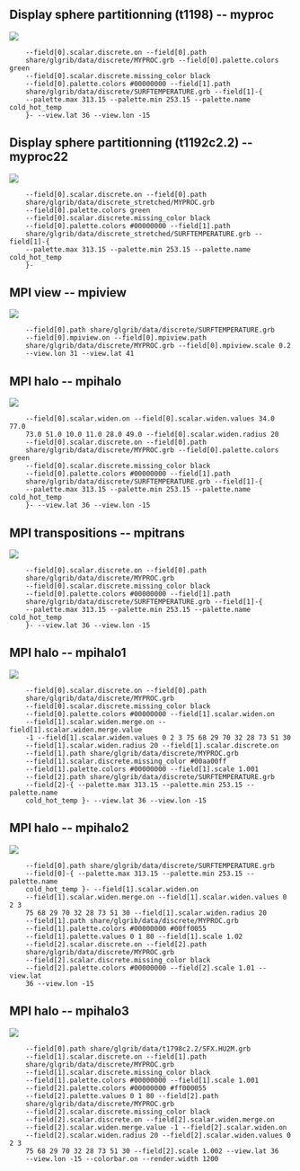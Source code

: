 ## Display sphere partitionning (t1198) -- myproc
![](raw/master/share/glgrib/test/myproc/TEST_0000.png)

```
    --field[0].scalar.discrete.on --field[0].path 
    share/glgrib/data/discrete/MYPROC.grb --field[0].palette.colors green 
    --field[0].scalar.discrete.missing_color black 
    --field[0].palette.colors #00000000 --field[1].path 
    share/glgrib/data/discrete/SURFTEMPERATURE.grb --field[1]-{ 
    --palette.max 313.15 --palette.min 253.15 --palette.name cold_hot_temp 
    }- --view.lat 36 --view.lon -15 
```
## Display sphere partitionning (t1192c2.2) -- myproc22
![](raw/master/share/glgrib/test/myproc22/TEST_0000.png)

```
    --field[0].scalar.discrete.on --field[0].path 
    share/glgrib/data/discrete_stretched/MYPROC.grb 
    --field[0].palette.colors green 
    --field[0].scalar.discrete.missing_color black 
    --field[0].palette.colors #00000000 --field[1].path 
    share/glgrib/data/discrete_stretched/SURFTEMPERATURE.grb --field[1]-{ 
    --palette.max 313.15 --palette.min 253.15 --palette.name cold_hot_temp 
    }- 
```
## MPI view -- mpiview
![](raw/master/share/glgrib/test/mpiview/TEST_0000.png)

```
    --field[0].path share/glgrib/data/discrete/SURFTEMPERATURE.grb 
    --field[0].mpiview.on --field[0].mpiview.path 
    share/glgrib/data/discrete/MYPROC.grb --field[0].mpiview.scale 0.2 
    --view.lon 31 --view.lat 41 
```
## MPI halo -- mpihalo
![](raw/master/share/glgrib/test/mpihalo/TEST_0000.png)

```
    --field[0].scalar.widen.on --field[0].scalar.widen.values 34.0 77.0 
    73.0 51.0 10.0 11.0 28.0 49.0 --field[0].scalar.widen.radius 20 
    --field[0].scalar.discrete.on --field[0].path 
    share/glgrib/data/discrete/MYPROC.grb --field[0].palette.colors green 
    --field[0].scalar.discrete.missing_color black 
    --field[0].palette.colors #00000000 --field[1].path 
    share/glgrib/data/discrete/SURFTEMPERATURE.grb --field[1]-{ 
    --palette.max 313.15 --palette.min 253.15 --palette.name cold_hot_temp 
    }- --view.lat 36 --view.lon -15 
```
## MPI transpositions -- mpitrans
![](raw/master/share/glgrib/test/mpitrans/TEST_0000.png)

```
    --field[0].scalar.discrete.on --field[0].path 
    share/glgrib/data/discrete/MYPROC.grb 
    --field[0].scalar.discrete.missing_color black 
    --field[0].palette.colors #00000000 --field[1].path 
    share/glgrib/data/discrete/SURFTEMPERATURE.grb --field[1]-{ 
    --palette.max 313.15 --palette.min 253.15 --palette.name cold_hot_temp 
    }- --view.lat 36 --view.lon -15 
```
## MPI halo -- mpihalo1
![](raw/master/share/glgrib/test/mpihalo1/TEST_0000.png)

```
    --field[0].scalar.discrete.on --field[0].path 
    share/glgrib/data/discrete/MYPROC.grb 
    --field[0].scalar.discrete.missing_color black 
    --field[0].palette.colors #00000000 --field[1].scalar.widen.on 
    --field[1].scalar.widen.merge.on --field[1].scalar.widen.merge.value 
    -1 --field[1].scalar.widen.values 0 2 3 75 68 29 70 32 28 73 51 30 
    --field[1].scalar.widen.radius 20 --field[1].scalar.discrete.on 
    --field[1].path share/glgrib/data/discrete/MYPROC.grb 
    --field[1].scalar.discrete.missing_color #00aa00ff 
    --field[1].palette.colors #00000000 --field[1].scale 1.001 
    --field[2].path share/glgrib/data/discrete/SURFTEMPERATURE.grb 
    --field[2]-{ --palette.max 313.15 --palette.min 253.15 --palette.name 
    cold_hot_temp }- --view.lat 36 --view.lon -15 
```
## MPI halo -- mpihalo2
![](raw/master/share/glgrib/test/mpihalo2/TEST_0000.png)

```
    --field[0].path share/glgrib/data/discrete/SURFTEMPERATURE.grb 
    --field[0]-{ --palette.max 313.15 --palette.min 253.15 --palette.name 
    cold_hot_temp }- --field[1].scalar.widen.on 
    --field[1].scalar.widen.merge.on --field[1].scalar.widen.values 0 2 3 
    75 68 29 70 32 28 73 51 30 --field[1].scalar.widen.radius 20 
    --field[1].path share/glgrib/data/discrete/MYPROC.grb 
    --field[1].palette.colors #00000000 #00ff0055 
    --field[1].palette.values 0 1 80 --field[1].scale 1.02 
    --field[2].scalar.discrete.on --field[2].path 
    share/glgrib/data/discrete/MYPROC.grb 
    --field[2].scalar.discrete.missing_color black 
    --field[2].palette.colors #00000000 --field[2].scale 1.01 --view.lat 
    36 --view.lon -15 
```
## MPI halo -- mpihalo3
![](raw/master/share/glgrib/test/mpihalo3/TEST_0000.png)

```
    --field[0].path share/glgrib/data/t1798c2.2/SFX.HU2M.grb 
    --field[1].scalar.discrete.on --field[1].path 
    share/glgrib/data/discrete/MYPROC.grb 
    --field[1].scalar.discrete.missing_color black 
    --field[1].palette.colors #00000000 --field[1].scale 1.001 
    --field[2].palette.colors #00000000 #ff000055 
    --field[2].palette.values 0 1 80 --field[2].path 
    share/glgrib/data/discrete/MYPROC.grb 
    --field[2].scalar.discrete.missing_color black 
    --field[2].scalar.discrete.on --field[2].scalar.widen.merge.on 
    --field[2].scalar.widen.merge.value -1 --field[2].scalar.widen.on 
    --field[2].scalar.widen.radius 20 --field[2].scalar.widen.values 0 2 3 
    75 68 29 70 32 28 73 51 30 --field[2].scale 1.002 --view.lat 36 
    --view.lon -15 --colorbar.on --render.width 1200 
```
